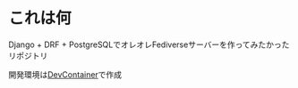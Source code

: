 # これは何

Django + DRF + PostgreSQLでオレオレFediverseサーバーを作ってみたかったリポジトリ

開発環境は[DevContainer](https://code.visualstudio.com/docs/devcontainers/containers)で作成